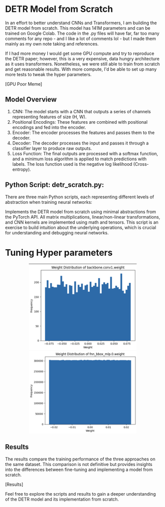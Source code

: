 # DETR Model from Scratch
In an effort to better understand CNNs and Transformers, I am building the DETR model from scratch. This model has 141M parameters and can be trained on Google Colab. The code in the .py files will have far, far too many comments for any repo - and I like a lot of comments lol - but I made them mainly as my own note taking and references. 

If I had more money I would get some GPU compute and try to reproduce the DETR paper; however, this is a very expensive, data hungry architecture as it uses transformers. Nonetheless, we were still able to train from scratch and get reasonable results. With more compute, I'd be able to set up many more tests to tweak the hyper parameters. 

[GPU Poor Meme]

## Model Overview

1. CNN: The model starts with a CNN that outputs a series of channels representing features of size (H, W).
2. Positional Encodings: These features are combined with positional encodings and fed into the encoder.
3. Encoder: The encoder processes the features and passes them to the decoder.
4. Decoder: The decoder processes the input and passes it through a classifier layer to produce raw outputs.
5. Loss Function: The final outputs are processed with a softmax function, and a minimum loss algorithm is applied to match predictions with labels. The loss function used is the negative log likelihood (Cross-entropy).

## Python Script: detr_scratch.py:
There are three main Python scripts, each representing different levels of abstraction when training neural networks:

Implements the DETR model from scratch using minimal abstractions from the PyTorch API.
All matrix multiplications, linear/non-linear transformations, and CNN kernels are implemented using math and tensors.
This script is an exercise to build intuition about the underlying operations, which is crucial for understanding and debugging neural networks.

# Tuning Hyper parameters

<p align="center">
  <img src="hyper_parameter_tuning_charts/v1/backbone_v1.png" alt="Diagram" width="350"/>
  <img src="hyper_parameter_tuning_charts/v1/fnn_bbox_mlp_layer1_v1.png" alt="Diagram" width="350"/>
</p>

## Results
The results compare the training performance of the three approaches on the same dataset. This comparison is not definitive but provides insights into the differences between fine-tuning and implementing a model from scratch.

[Results]

Feel free to explore the scripts and results to gain a deeper understanding of the DETR model and its implementation from scratch.